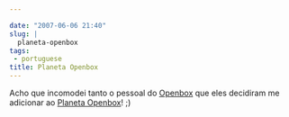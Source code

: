 ```yaml
---

date: "2007-06-06 21:40"
slug: |
  planeta-openbox
tags:
 - portuguese
title: Planeta Openbox
---
```


Acho que incomodei tanto o pessoal do
[Openbox](http://icculus.org/openbox/) que eles decidiram me adicionar
ao [Planeta Openbox](http://planetob.openmonkey.com/)! ;)

